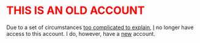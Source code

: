 # <b style="color:red">THIS IS AN OLD ACCOUNT</b>
Due to a set of circumstances [too complicated to explain](https://xkcd.com/538/), [I](https://mib.dev) no longer have access to this account.
I do, however, have a [new](https://mib.dev/#socials-github) account.

